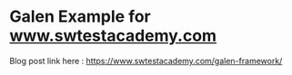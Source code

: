# Galen Example for www.swtestacademy.com

Blog post link here : https://www.swtestacademy.com/galen-framework/
